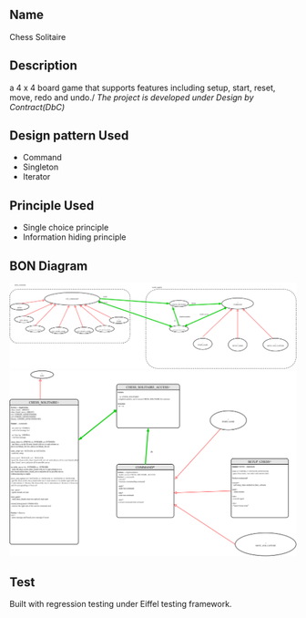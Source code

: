 ## Name
Chess Solitaire

## Description
a 4 x 4 board game that supports features including setup, start, reset, move, redo and undo./
*The project is developed under Design by Contract(DbC)*

## Design pattern Used
* Command
* Singleton
* Iterator

## Principle Used
* Single choice principle
* Information hiding principle

## BON Diagram
![bon1](/bon1.png?raw=true "Optional Title")
![bon2](/bon2.png?raw=true "Optional Title")

## Test
Built with regression testing under Eiffel testing framework.



